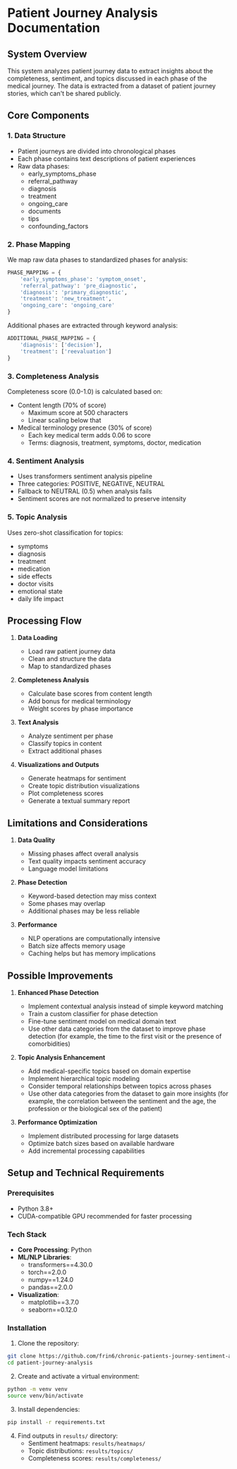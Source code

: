 # Patient Journey Analysis Documentation

## System Overview
This system analyzes patient journey data to extract insights about the completeness, sentiment, and topics discussed in each phase of the medical journey. The data is extracted from a dataset of patient journey stories, which can't be shared publicly.

## Core Components

### 1. Data Structure
- Patient journeys are divided into chronological phases
- Each phase contains text descriptions of patient experiences
- Raw data phases:
  - early_symptoms_phase
  - referral_pathway
  - diagnosis
  - treatment
  - ongoing_care
  - documents
  - tips
  - confounding_factors

### 2. Phase Mapping
We map raw data phases to standardized phases for analysis:
```python
PHASE_MAPPING = {
    'early_symptoms_phase': 'symptom_onset',
    'referral_pathway': 'pre_diagnostic',
    'diagnosis': 'primary_diagnostic',
    'treatment': 'new_treatment',
    'ongoing_care': 'ongoing_care'
}
```

Additional phases are extracted through keyword analysis:
```python
ADDITIONAL_PHASE_MAPPING = {
    'diagnosis': ['decision'],
    'treatment': ['reevaluation']
}
```

### 3. Completeness Analysis
Completeness score (0.0-1.0) is calculated based on:
- Content length (70% of score)
  - Maximum score at 500 characters
  - Linear scaling below that
- Medical terminology presence (30% of score)
  - Each key medical term adds 0.06 to score
  - Terms: diagnosis, treatment, symptoms, doctor, medication

### 4. Sentiment Analysis
- Uses transformers sentiment analysis pipeline
- Three categories: POSITIVE, NEGATIVE, NEUTRAL
- Fallback to NEUTRAL (0.5) when analysis fails
- Sentiment scores are not normalized to preserve intensity

### 5. Topic Analysis
Uses zero-shot classification for topics:
- symptoms
- diagnosis
- treatment
- medication
- side effects
- doctor visits
- emotional state
- daily life impact

## Processing Flow

1. **Data Loading**
   - Load raw patient journey data
   - Clean and structure the data
   - Map to standardized phases

2. **Completeness Analysis**
   - Calculate base scores from content length
   - Add bonus for medical terminology
   - Weight scores by phase importance

3. **Text Analysis**
   - Analyze sentiment per phase
   - Classify topics in content
   - Extract additional phases

4. **Visualizations and Outputs**
   - Generate heatmaps for sentiment
   - Create topic distribution visualizations
   - Plot completeness scores
   - Generate a textual summary report 

## Limitations and Considerations

1. **Data Quality**
   - Missing phases affect overall analysis
   - Text quality impacts sentiment accuracy
   - Language model limitations

2. **Phase Detection**
   - Keyword-based detection may miss context
   - Some phases may overlap
   - Additional phases may be less reliable

3. **Performance**
   - NLP operations are computationally intensive
   - Batch size affects memory usage
   - Caching helps but has memory implications 

## Possible Improvements

1. **Enhanced Phase Detection**
   - Implement contextual analysis instead of simple keyword matching
   - Train a custom classifier for phase detection
   - Fine-tune sentiment model on medical domain text
   - Use other data categories from the dataset to improve phase detection (for example, the time to the first visit or the presence of comorbidities)

2. **Topic Analysis Enhancement**
   - Add medical-specific topics based on domain expertise
   - Implement hierarchical topic modeling
   - Consider temporal relationships between topics across phases
   - Use other data categories from the dataset to gain more insights (for example, the correlation between the sentiment and the age, the profession or the biological sex of the patient)

3. **Performance Optimization**
   - Implement distributed processing for large datasets
   - Optimize batch sizes based on available hardware
   - Add incremental processing capabilities

## Setup and Technical Requirements

### Prerequisites
- Python 3.8+
- CUDA-compatible GPU recommended for faster processing

### Tech Stack
- **Core Processing**: Python
- **ML/NLP Libraries**:
  - transformers==4.30.0
  - torch==2.0.0
  - numpy==1.24.0
  - pandas==2.0.0
- **Visualization**:
  - matplotlib==3.7.0
  - seaborn==0.12.0

### Installation
1. Clone the repository:
```bash
git clone https://github.com/frin6/chronic-patients-journey-sentiment-analysis
cd patient-journey-analysis
```
2. Create and activate a virtual environment:
```bash
python -m venv venv
source venv/bin/activate
```

3. Install dependencies:
```bash
pip install -r requirements.txt
```

4. Find outputs in `results/` directory:
   - Sentiment heatmaps: `results/heatmaps/`
   - Topic distributions: `results/topics/`
   - Completeness scores: `results/completeness/`